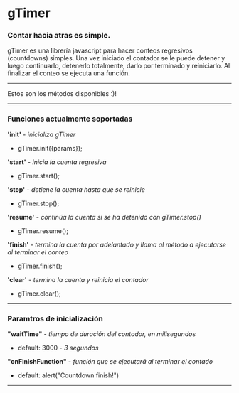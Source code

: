 gTimer
======

### Contar hacia atras es simple.

gTimer es una librería javascript para hacer conteos regresivos (countdowns) simples. Una vez iniciado el contador 
se le puede detener y luego continuarlo, detenerlo totalmente, darlo por terminado y reiniciarlo. Al finalizar el conteo 
se ejecuta una función.


****

Estos son los métodos disponibles :)!

****

###  Funciones actualmente soportadas
    
**'init'** - *inicializa gTimer*

+	gTimer.init({params});

**'start'** - *inicia la cuenta regresiva*

+	gTimer.start();

**'stop'** - *detiene la cuenta hasta que se reinicie*

+	gTimer.stop();

**'resume'** - *continúa la cuenta si se ha detenido con gTimer.stop()*

+	gTimer.resume();

**'finish'** - *termina la cuenta por adelantado y llama al método a ejecutarse al terminar el conteo*

+	gTimer.finish();

**'clear'** - *termina la cuenta y reinicia el contador*

+	gTimer.clear();

****

###  Paramtros de inicialización


**"waitTime"** - *tiempo de duración del contador, en milisegundos*

+	default: 3000 - *3 segundos*

**"onFinishFunction"** - *función que se ejecutará al terminar el contado*

+	default: alert("Countdown finish!")


****
